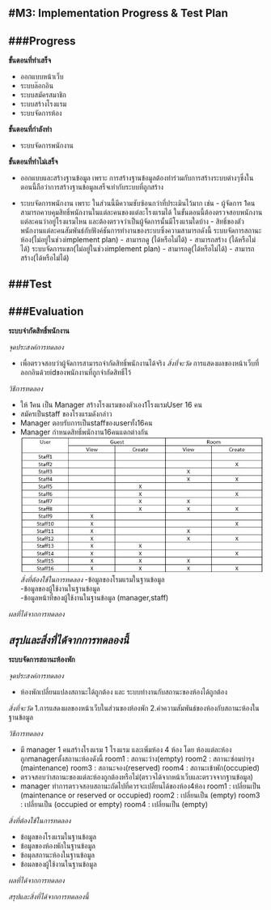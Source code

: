 #M3: Implementation Progress & Test Plan
--------------------------
###Progress
--------------------------
**ขั้นตอนที่ทำเสร็จ**
- ออกแบบหน้าเว็บ
- ระบบล๊อกอิน
- ระบบสมัครสมาชิก
- ระบบสร้างโรงแรม
- ระบบจัดการห้อง

**ขั้นตอนที่กำลังทำ**
- ระบบจัดการพนักงาน

**ขั้นตอนที่ทำไม่เสร็จ**
- ออกแบบและสร้างฐานข้อมูล 
       เพราะ การสร้างฐานข้อมูลต้องทำร่วมกับการสร้างระบบต่างๆซึ่งในตอนนี้ถือว่าการสร้างฐานข้อมูลเสร็จเท่ากับระบบที่ถูกสร้าง
	
- ระบบจัดการพนักงาน
    เพราะ ในส่วนนี้มีความซับซ้อนกว่าที่ประเมินไว้มาก เช่น 
              - ผู้จัดการ 1คนสามารถควบคุมสิทธิ์พนักงานในแต่ละคนของแต่ละโรงแรมได้
                ในขั้นตอนนี้ต้องตรวจสอบพนักงานแต่ละคนว่าอยู่โรงแรมไหน และต้องตรวจว่าเป็นผู้จัดการนั้นมีโรงแรมใดบ้าง
                - สิทธิ์ของตัวพนักงานแต่ละคนสัมพันธ์กับฟังค์ชันการทำงานของระบบซึ่งความสามารถดังนี้
                        ระบบจัดการสถานะห้อง(ไม่อยู่ในช่วงimplement plan)
                                             - สามารถดู (ได้หรือไม่ได้)
                                             - สามารถสร้าง (ได้หรือไม่ได้)
                        ระบบจัดการแขก(ไม่อยู่ในช่วงimplement plan)
                                             -  สามารถดู(ได้หรือไม่ได้)
                                             -  สามารถสร้าง(ได้หรือไม่ได้)

###Test 
--------------------------


###Evaluation
--------------------------

**ระบบจำกัดสิทธิ์พนักงาน**

*จุดประสงค์การทดลอง*
- เพื่อตรวจสอบว่าผู้จัดการสามารถจำกัดสิทธิ์พนักงานได้จริง
*สิ่งที่จะวัด* 
การแสดงผลของหน้าเว็บที่ลอกอินด้วยidของพนักงานที่ถูกจำกัดสิทธิ์ไว้

*วิธีการทดลอง*
- ให้ 1คน เป็น Manager สร้างโรงแรมของตัวเอง1โรงแรมUser 16 คน
- สมัครเป็นstaff ของโรงแรมดังกล่าว
- Manager ตอบรับการเป็นstaffของuserทั้ง16คน
- Manager กำหนดสิทธิ์พนักงาน16คนแตกต่างกัน
![Activity diagram add customer profile](https://github.com/CE-KMITL-OOAD-2014/hotel-management-system/blob/master/images/table-staff-test.jpg)
*สิ่งที่ต้องใช้ในการทดลอง*
-ข้อมูลของโรมแรมในฐานข้อมูล  
-ข้อมูลของผู้ใช้งานในฐานข้อมูล  
-ข้อมูลหน้าที่ของผู้ใช้งานในฐานข้อมูล (manager,staff)

*ผลที่ได้จากการทดลอง*

*สรุปและสิ่งที่ได้จากการทดลองนี้*
----------------------
**ระบบจัดการสถานะห้องพัก**

*จุดประสงค์การทดลอง*
- ห้องพักเปลี่ยนแปลงสถานะได้ถูกต้อง และ ระบบทำงานกับสถานะของห้องได้ถูกต้อง

*สิ่งที่จะวัด* 
1.การแสดงผลของหน้าเว็บในส่วนของห้องพัก   2.ค่าความสัมพันธ์ของห้องกับสถานะห้องในฐานข้อมูล

*วิธีการทดลอง*
- มี manager 1 คนสร้างโรงแรม 1 โรงแรม และเพิ่มห้อง 4 ห้อง
โดย ห้องแต่ละห้องถูกmanagerตั้งสถานะห้องดังนี้
room1 : สถานะว่าง(empty)
room2 : สถานะซ่อมบำรุง (maintenance)
room3 : สถานะจอง(reserved)
room4 : สถานะเข้าพัก(occupied)
- ตรวจสอบว่าสถานะของแต่ละห้องถูกต้องหรือไม่(ตรวจได้จากหน้าเว็บและตรวจจากฐานข้อมูล)
- manager ทำการตรวจสอบสถานะถัดไปที่ควรจะเปลี่ยนได้ของห้อง4ห้อง
room1 : เปลี่ยนเป็น (maintenance or reserved or occupied)
room2 : เปลี่ยนเป็น (empty)
room3 : เปลี่ยนเป็น (occupied or empty)
room4 : เปลี่ยนเป็น (empty)

*สิ่งที่ต้องใช้ในการทดลอง*
- ข้อมูลของโรงแรมในฐานข้อมูล 
- ข้อมูลของห้องพักในฐานข้อมูล 
- ข้อมุลสถานะห้องในฐานข้อมูล
- ข้อมลของผู้ใช้งานในฐานข้อมูล

*ผลที่ได้จากการทดลอง*

*สรุปและสิ่งที่ได้จากการทดลองนี้*



  
